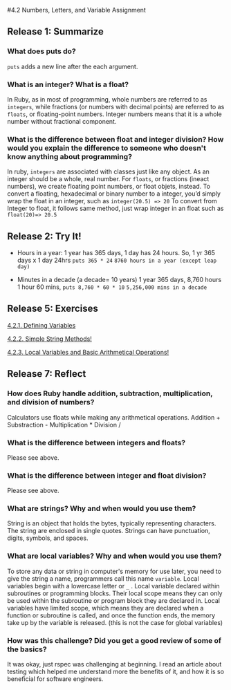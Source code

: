 #4.2 Numbers, Letters, and Variable Assignment

## Release 1: Summarize

### What does puts do?

`puts` adds a new line after the each argument.

### What is an integer? What is a float?

In Ruby, as in most of programming, whole numbers are referred to as `integers`, while fractions (or numbers with decimal points) are referred to as `floats`, or floating-point numbers. Integer numbers means that it is a whole number without fractional component.

### What is the difference between float and integer division? How would you explain the difference to someone who doesn't know anything about programming?

In ruby, `integers` are associated with classes just like any object. As an integer should be a whole, real number. For `floats`, or fractions (ineact numbers), we create floating point numbers, or float objets, instead.
To convert a floating, hexadecimal or binary number to a integer, you’d simply wrap the float in an integer, such as `integer(20.5) => 20`
To convert from Integer to float, it follows same method, just wrap integer in an float such as `float(20)=> 20.5`

## Release 2: Try It!

- Hours in a year: 1 year has 365 days, 1 day has 24 hours.
So, 1 yr 365 days   x
          1 day   24hrs
    `puts 365 * 24`
    `8760 hours in a year (except leap day)`

- Minutes in a decade (a decade= 10 years)
  1 year 365 days, 8,760 hours
  1 hour 60 mins,
  `puts 8,760 * 60 * 10`
   `5,256,000 mins in a decade`

## Release 5: Exercises

[4.2.1. Defining Variables](https://github.com/f-ocal/phase-0/blob/master/week-4/defining-variables.rb)

[4.2.2. Simple String Methods!](https://github.com/f-ocal/phase-0/blob/master/week-4/simple-string.rb)

[4.2.3. Local Variables and Basic Arithmetical Operations!](https://github.com/f-ocal/phase-0/blob/master/week-4/basic-math.rb)

## Release 7: Reflect

### How does Ruby handle addition, subtraction, multiplication, and division of numbers?
Calculators use floats while making any arithmetical operations.
Addition +
Substraction -
Multiplication *
Division /

### What is the difference between integers and floats?

  Please see above.

### What is the difference between integer and float division?

  Please see above.
### What are strings? Why and when would you use them?

  String is an object that holds the bytes, typically representing characters. The string are enclosed in single quotes. Strings can have punctuation, digits, symbols, and spaces.

### What are local variables? Why and when would you use them?

To store any data or string in computer's memory for use later, you need to give the string a name, programmers call this name `variable`.
Local variables begin with a lowercase letter or `_` . Local variable declared within subroutines or programming blocks. Their local scope means they can only be used within the subroutine or program block they are declared in. Local variables have limited scope, which means they are declared when a function or subroutine is called, and once the function ends, the memory take up by the variable is released. (this is not the case for global variables)

### How was this challenge? Did you get a good review of some of the basics?
  It was okay, just rspec was challenging at beginning. I read an article about testing which helped me understand more the benefits of it, and how it is so beneficial for software engineers.
